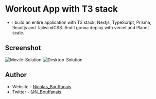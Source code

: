 # Workout App with T3 stack
- I build an entire application with T3 stack, Nextjs, TypeScript, Prisma, Reactjs and TailwindCSS. And I gonna deploy with vercel and Planet scale.



## Screenshot

![Movile-Solution](./src/public/movile.JPG)
![Desktop-Solution](./src/public/desktop.JPG)

## Author

- Website - [Nicolas_Bouffanais](https://nicolas-bouffanais.vercel.app/src/index.html)
- Twitter - [@N_Bouffanais](https://twitter.com/N_Bouffanais)